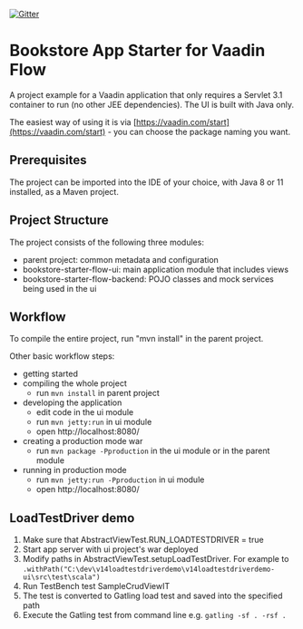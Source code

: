 [![Gitter](https://badges.gitter.im/Join%20Chat.svg)](https://gitter.im/vaadin-flow/Lobby#?utm_source=badge&utm_medium=badge&utm_campaign=pr-badge)

# Bookstore App Starter for Vaadin Flow

A project example for a Vaadin application that only requires a Servlet 3.1 container to run (no other JEE dependencies). The UI is built with Java only.

The easiest way of using it is via [https://vaadin.com/start](https://vaadin.com/start) - you can choose the package naming you want.

## Prerequisites

The project can be imported into the IDE of your choice, with Java 8 or 11 installed, as a Maven project.

## Project Structure

The project consists of the following three modules:

- parent project: common metadata and configuration
- bookstore-starter-flow-ui: main application module that includes views
- bookstore-starter-flow-backend: POJO classes and mock services being used in the ui

## Workflow

To compile the entire project, run "mvn install" in the parent project.

Other basic workflow steps:

- getting started
- compiling the whole project
  - run `mvn install` in parent project
- developing the application
  - edit code in the ui module
  - run `mvn jetty:run` in ui module
  - open http://localhost:8080/
- creating a production mode war
  - run `mvn package -Pproduction` in the ui module or in the parent module
- running in production mode
  - run `mvn jetty:run -Pproduction` in ui module
  - open http://localhost:8080/

## LoadTestDriver demo

1. Make sure that AbstractViewTest.RUN_LOADTESTDRIVER = true
1. Start app server with ui project's war deployed
1. Modify paths in AbstractViewTest.setupLoadTestDriver. For example to `.withPath("C:\dev\v14loadtestdriverdemo\v14loadtestdriverdemo-ui\src\test\scala")`
1. Run TestBench test SampleCrudViewIT
1. The test is converted to Gatling load test and saved into the specified path
1. Execute the Gatling test from command line e.g. `gatling -sf . -rsf .`